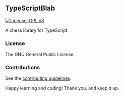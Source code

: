 ## TypeScriptBlab

[![License: GPL v3](https://img.shields.io/badge/License-GPL%20v3-blue.svg)](https://www.gnu.org/licenses/gpl-3.0)

A chess library for TypeScript.

### License

The GNU General Public License.

### Contributions

See the [contributing guidelines](https://github.com/chesslablab/ts-chess/blob/master/CONTRIBUTING.md).

Happy learning and coding! Thank you, and keep it up.
